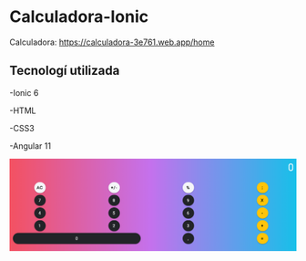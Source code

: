 # Calculadora-Ionic
Calculadora: https://calculadora-3e761.web.app/home

## Tecnologí utilizada

-Ionic 6

-HTML

-CSS3

-Angular 11

<img src="c1.PNG" alt="c1" width="600"/>
